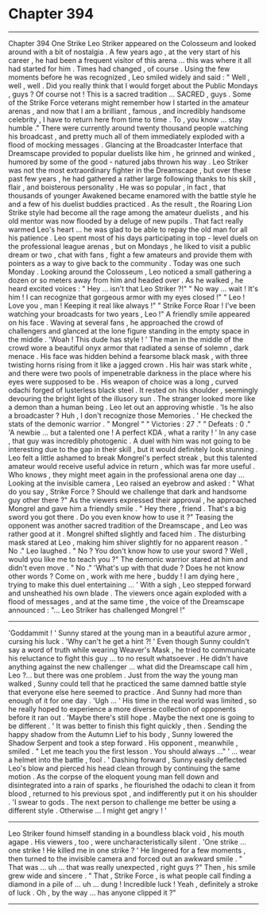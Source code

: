 
# Chapter 394


---

Chapter 394 One Strike
Leo Striker appeared on the Colosseum and looked around with a bit of nostalgia . A few years ago , at the very start of his career , he had been a frequent visitor of this arena … this was where it all had started for him .
Times had changed , of course .
Using the few moments before he was recognized , Leo smiled widely and said :
" Well , well , well . Did you really think that I would forget about the Public Mondays , guys ? Of course not ! This is a sacred tradition … SACRED , guys . Some of the Strike Force veterans might remember how I started in the amateur arenas , and now that I am a brilliant , famous , and incredibly handsome celebrity , I have to return here from time to time . To , you know … stay humble ."
There were currently around twenty thousand people watching his broadcast , and pretty much all of them immediately exploded with a flood of mocking messages . Glancing at the Broadcaster Interface that Dreamscape provided to popular duelists like him , he grinned and winked , humored by some of the good - natured jabs thrown his way .
Leo Striker was not the most extraordinary fighter in the Dreamscape , but over these past few years , he had gathered a rather large following thanks to his skill , flair , and boisterous personality . He was so popular , in fact , that thousands of younger Awakened became enamored with the battle style he and a few of his duelist buddies practiced .
As the result , the Roaring Lion Strike style had become all the rage among the amateur duelists , and his old mentor was now flooded by a deluge of new pupils . That fact really warmed Leo's heart … he was glad to be able to repay the old man for all his patience .
Leo spent most of his days participating in top - level duels on the professional league arenas , but on Mondays , he liked to visit a public dream or two , chat with fans , fight a few amateurs and provide them with pointers as a way to give back to the community .
Today was one such Monday .
Looking around the Colosseum , Leo noticed a small gathering a dozen or so meters away from him and headed over . As he walked , he heard excited voices :
" Hey … isn't that Leo Striker ?!"
" No way … wait ! It's him ! I can recognize that gorgeous armor with my eyes closed !"
" Leo ! Love you , man ! Keeping it real like always !"
" Strike Force Roar ! I've been watching your broadcasts for two years , Leo !"
A friendly smile appeared on his face . Waving at several fans , he approached the crowd of challengers and glanced at the lone figure standing in the empty space in the middle .
'Woah ! This dude has style ! '
The man in the middle of the crowd wore a beautiful onyx armor that radiated a sense of solemn , dark menace . His face was hidden behind a fearsome black mask , with three twisting horns rising from it like a jagged crown . His hair was stark white , and there were two pools of impenetrable darkness in the place where his eyes were supposed to be .
His weapon of choice was a long , curved odachi forged of lusterless black steel . It rested on his shoulder , seemingly devouring the bright light of the illusory sun .
The stranger looked more like a demon than a human being .
Leo let out an approving whistle .
'Is he also a broadcaster ? Huh , I don't recognize those Memories . '
He checked the stats of the demonic warrior .
" Mongrel "
" Victories : 27 ."
" Defeats : 0 ."
'A newbie … but a talented one ! A perfect KDA , what a rarity ! '
In any case , that guy was incredibly photogenic . A duel with him was not going to be interesting due to the gap in their skill , but it would definitely look stunning . Leo felt a little ashamed to break Mongrel's perfect streak , but this talented amateur would receive useful advice in return , which was far more useful .
Who knows , they might meet again in the professional arena one day …
Looking at the invisible camera , Leo raised an eyebrow and asked :
" What do you say , Strike Force ? Should we challenge that dark and handsome guy other there ?"
As the viewers expressed their approval , he approached Mongrel and gave him a friendly smile .
" Hey there , friend . That's a big sword you got there . Do you even know how to use it ?"
Teasing the opponent was another sacred tradition of the Dreamscape , and Leo was rather good at it .
Mongrel shifted slightly and faced him . The disturbing mask stared at Leo , making him shiver slightly for no apparent reason .
" No ."
Leo laughed .
" No ? You don't know how to use your sword ? Well , would you like me to teach you ?"
The demonic warrior stared at him and didn't even move .
" No ."
'What's up with that dude ? Does he not know other words ? Come on , work with me here , buddy ! I am dying here , trying to make this duel entertaining … '
With a sigh , Leo stepped forward and unsheathed his own blade .
The viewers once again exploded with a flood of messages , and at the same time , the voice of the Dreamscape announced :
"... Leo Striker has challenged Mongrel !"
***
'Goddammit ! '
Sunny stared at the young man in a beautiful azure armor , cursing his luck .
'Why can't he get a hint ?! '
Even though Sunny couldn't say a word of truth while wearing Weaver's Mask , he tried to communicate his reluctance to fight this guy ... to no result whatsoever .
He didn't have anything against the new challenger … what did the Dreamscape call him , Leo ?... but there was one problem .
Just from the way the young man walked , Sunny could tell that he practiced the same damned battle style that everyone else here seemed to practice . And Sunny had more than enough of it for one day .
'Ugh … '
His time in the real world was limited , so he really hoped to experience a more diverse collection of opponents before it ran out .
'Maybe there's still hope . Maybe the next one is going to be different . '
It was better to finish this fight quickly , then .
Sending the happy shadow from the Autumn Lief to his body , Sunny lowered the Shadow Serpent and took a step forward .
His opponent , meanwhile , smiled .
" Let me teach you the first lesson . You should always …"
' ... wear a helmet into the battle , fool . '
Dashing forward , Sunny easily deflected Leo's blow and pierced his head clean through by continuing the same motion .
As the corpse of the eloquent young man fell down and disintegrated into a rain of sparks , he flourished the odachi to clean it from blood , returned to his previous spot , and indifferently put it on his shoulder .
'I swear to gods . The next person to challenge me better be using a different style . Otherwise … I might get angry ! '
***
Leo Striker found himself standing in a boundless black void , his mouth agape .
His viewers , too , were uncharacteristically silent .
'One strike … one strike ! He killed me in one strike ? '
He lingered for a few moments , then turned to the invisible camera and forced out an awkward smile .
" That was … uh … that was really unexpected , right guys ?"
Then , his smile grew wide and sincere .
" That , Strike Force , is what people call finding a diamond in a pile of … uh … dung ! Incredible luck ! Yeah , definitely a stroke of luck . Oh , by the way ... has anyone clipped it ?"

---

